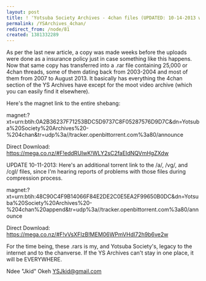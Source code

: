 ```yaml
---
layout: post
title: ! 'Yotsuba Society Archives - 4chan files (UPDATED: 10-14-2013 with MEGA Links)'
permalink: /YSArchives_4chan/
redirect_from: /node/81
created: 1381332289
---
```

As per the last new article, a copy was made weeks before the uploads were done as a insurance policy just in case something like this happens. Now that same copy has transferred into a .rar file containing 25,000 or 4chan threads, some of them dating back from 2003-2004 and most of them from 2007 to August 2013. It basically has everything the 4chan section of the YS Archives have except for the moot video archive (which you can easily find it elsewhere).

Here's the magnet link to the entire shebang:

magnet:?xt=urn:btih:0A2B36237F71253BDC5D9737C8F05287576D9D7C&dn=Yotsuba%20Society%20Archives%20-%204chan&tr=udp%3a//tracker.openbittorrent.com%3a80/announce

Direct Download: https://mega.co.nz/#F!eddRUIwK!WLY2sC2faEIdNQVmHgZXdw

UPDATE 10-11-2013: Here's an additional torrent link to the /a/, /vg/, and /cgl/ files, since I'm hearing reports of problems with those files during compression process.

magnet:?xt=urn:btih:48C90C4F9B14066F84E2DE2C0E5EA2F99650B0DC&dn=Yotsuba%20Society%20Archives%20-%204chan%20append&tr=udp%3a//tracker.openbittorrent.com%3a80/announce

Direct Download: https://mega.co.nz/#F!vVsXFIzB!MEM06WPmVHdI72h9b6ve2w

For the time being, these .rars is my, and Yotsuba Society's, legacy to the internet and to the chanverse. If the YS Archives can't stay in one place, it will be EVERYWHERE.

Ndee "Jkid" Okeh
YSJkid@gmail.com
